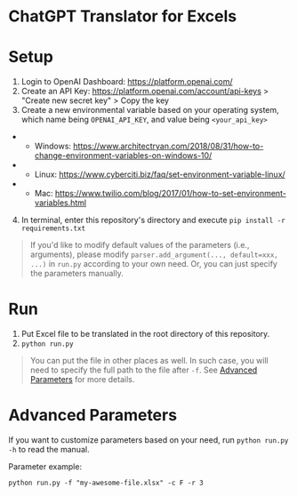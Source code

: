 # ChatGPT Translator for Excels

# Setup

1. Login to OpenAI Dashboard: https://platform.openai.com/
2. Create an API Key: https://platform.openai.com/account/api-keys > "Create new secret key" > Copy the key
3. Create a new environmental variable based on your operating system, which name being `OPENAI_API_KEY`, and value being `<your_api_key>`
* * Windows: https://www.architectryan.com/2018/08/31/how-to-change-environment-variables-on-windows-10/
* * Linux: https://www.cyberciti.biz/faq/set-environment-variable-linux/
* * Mac: https://www.twilio.com/blog/2017/01/how-to-set-environment-variables.html
4. In terminal, enter this repository's directory and execute `pip install -r requirements.txt`

> If you'd like to modify default values of the parameters (i.e., arguments), please modify `parser.add_argument(..., default=xxx, ...)` in `run.py` according to your own need.
> Or, you can just specify the parameters manually.

# Run

1. Put Excel file to be translated in the root directory of this repository.
2. `python run.py`

> You can put the file in other places as well. In such case, you will need to specify the full path to the file after `-f`. See [Advanced Parameters](#advanced-parameters) for more details.

# Advanced Parameters

If you want to customize parameters based on your need, run `python run.py -h` to read the manual.

Parameter example:
```
python run.py -f "my-awesome-file.xlsx" -c F -r 3
```
